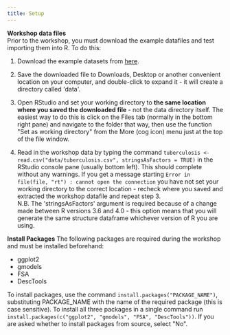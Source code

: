 ```yaml
---
title: Setup
---
```


__Workshop data files__  
Prior to the workshop, you must download the example datafiles and test importing them into R. To do this:

1) Download the example datasets from [here](https://cloudstor.aarnet.edu.au/plus/s/yZOrIwm1hFYQ9RG).   

2) Save the downloaded file to Downloads, Desktop or another convenient location on your computer, and double-click to expand it - it will create a directory called 'data'.  

3) Open RStudio and set your working directory to **the same location where you saved the downloaded file** - not the data directory itself. The easiest way to do this is click on the Files tab (normally in the bottom right pane) and navigate to the folder that way, then use the function "Set as working directory" from the More (cog icon) menu just at the top of the file window.  

4) Read in the workshop data by typing the command `tuberculosis <- read.csv("data/tuberculosis.csv", stringsAsFactors = TRUE)` in the RStudio console pane (usually bottom left). This should complete without any warnings. If you get a message starting `Error in file(file, "rt") : cannot open the connection` you have not set your working directory to the correct location - recheck where you saved and extracted the workshop datafile and repeat step 3.  
N.B. The 'stringsAsFactors' argument is required because of a change made between R versions 3.6 and 4.0 - this option means that you will generate the same structure dataframe whichever version of R you are using.


__Install Packages__
The following packages are required during the workshop and must be installed beforehand:
* ggplot2
* gmodels
* FSA
* DescTools

To install packages, use the command `install.packages("PACKAGE_NAME")`, substituting PACKAGE_NAME with the name of the required package (this is case sensitive). To install all three packages in a single command run `install.packages(c("ggplot2", "gmodels", "FSA", "DescTools"))`. If you are asked whether to install packages from source, select "No".
